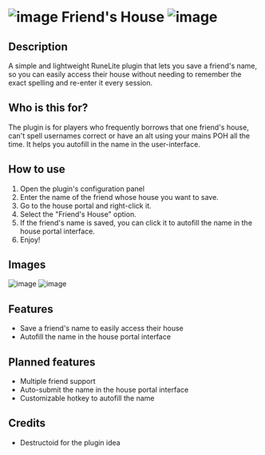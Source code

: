 # ![image](https://github.com/user-attachments/assets/603c06d9-8aad-4367-8795-34544fc84b93) Friend's House ![image](https://github.com/user-attachments/assets/603c06d9-8aad-4367-8795-34544fc84b93)

## Description

A simple and lightweight RuneLite plugin that lets you save a friend's name, so you can easily access their house
without needing to remember the exact spelling and re-enter it every session.

## Who is this for?

The plugin is for players who frequently borrows that one friend's house, can't spell usernames correct or have an alt
using your mains POH all the time.
It helps you autofill in the name in the user-interface.

## How to use

1. Open the plugin's configuration panel
2. Enter the name of the friend whose house you want to save.
3. Go to the house portal and right-click it.
4. Select the "Friend's House" option.
5. If the friend's name is saved, you can click it to autofill the name in the house portal interface.
6. Enjoy!

## Images

![image](https://github.com/user-attachments/assets/1a566bfe-1130-4153-b12f-a51409e9f0bf)
![image](https://github.com/user-attachments/assets/c98292a6-cb47-46d4-ad54-f6e49ef507a9)

## Features

- Save a friend's name to easily access their house
- Autofill the name in the house portal interface

## Planned features

- Multiple friend support
- Auto-submit the name in the house portal interface
- Customizable hotkey to autofill the name

## Credits

- Destructoid for the plugin idea
